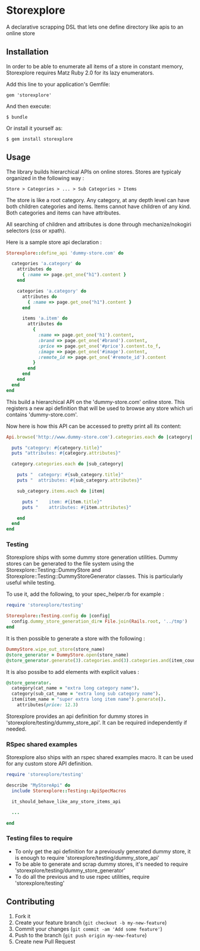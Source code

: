 # Storexplore

A declarative scrapping DSL that lets one define directory like apis to an online store

## Installation

In order to be able to enumerate all items of a store in constant memory,
Storexplore requires Matz Ruby 2.0 for its lazy enumerators.

Add this line to your application's Gemfile:

    gem 'storexplore'

And then execute:

    $ bundle

Or install it yourself as:

    $ gem install storexplore

## Usage

The library builds hierarchical APIs on online stores. Stores are typicaly
organized in the following way :

    Store > Categories > ... > Sub Categories > Items

The store is like a root category. Any category, at any depth level can have
both children categories and items. Items cannot have children of any kind.
Both categories and items can have attributes.

All searching of children and attributes is done through mechanize/nokogiri
selectors (css or xpath).

Here is a sample store api declaration :

```ruby
Storexplore::define_api 'dummy-store.com' do

  categories 'a.category' do
    attributes do
      { :name => page.get_one("h1").content }
    end

    categories 'a.category' do
      attributes do
        { :name => page.get_one("h1").content }
      end

      items 'a.item' do
        attributes do
          {
            :name => page.get_one('h1').content,
            :brand => page.get_one('#brand').content,
            :price => page.get_one('#price').content.to_f,
            :image => page.get_one('#image').content,
            :remote_id => page.get_one('#remote_id').content
          }
        end
      end
    end
  end
end
```

This build a hierarchical API on the 'dummy-store.com' online store. This
registers a new api definition that will be used to browse any store which
uri contains 'dummy-store.com'.

Now here is how this API can be accessed to pretty print all its content:

```ruby
Api.browse('http://www.dummy-store.com').categories.each do |category|

  puts "category: #{category.title}"
  puts "attributes: #{category.attributes}"

  category.categories.each do |sub_category|

    puts "  category: #{sub_category.title}"
    puts "  attributes: #{sub_category.attributes}"

    sub_category.items.each do |item|

      puts "    item: #{item.title}"
      puts "    attributes: #{item.attributes}"

    end
  end
end
```

### Testing

Storexplore ships with some dummy store generation utilities. Dummy stores can
be generated to the file system using the Storexplore::Testing::DummyStore and
Storexplore::Testing::DummyStoreGenerator classes. This is particularly useful
while testing.

To use it, add the following, to your spec_helper.rb for example :

```ruby
require 'storexplore/testing'

Storexplore::Testing.config do |config|
  config.dummy_store_generation_dir= File.join(Rails.root, '../tmp')
end
```

It is then possible to generate a store with the following :

```ruby
DummyStore.wipe_out_store(store_name)
@store_generator = DummyStore.open(store_name)
@store_generator.generate(3).categories.and(3).categories.and(item_count).items
```

It is also possibe to add elements with explicit values :

```ruby
@store_generator.
  category(cat_name = "extra long category name").
  category(sub_cat_name = "extra long sub category name").
  item(item_name = "super extra long item name").generate().
    attributes(price: 12.3)
```

Storexplore provides an api definition for dummy stores in
'storexplore/testing/dummy_store_api'. It can be required independently if
needed.

### RSpec shared examples

Storexplore also ships with an rspec shared examples macro. It can be used for
any custom store API definition.

```ruby
require 'storexplore/testing'

describe "MyStoreApi" do
  include Storexplore::Testing::ApiSpecMacros

  it_should_behave_like_any_store_items_api

  ...

end
```

### Testing files to require

* To only get the api definition for a previously generated dummy store, it is enough to require 'storexplore/testing/dummy_store_api'
* To be able to generate and scrap dummy stores, it's needed to require 'storexplore/testing/dummy_store_generator'
* To do all the previous and to use rspec utilities, require 'storexplore/testing'

## Contributing

1. Fork it
2. Create your feature branch (`git checkout -b my-new-feature`)
3. Commit your changes (`git commit -am 'Add some feature'`)
4. Push to the branch (`git push origin my-new-feature`)
5. Create new Pull Request
